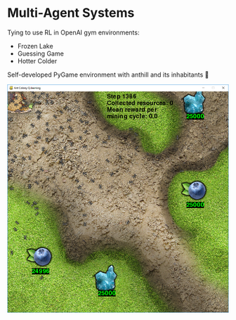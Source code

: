 # Multi-Agent Systems

Tying to use RL in OpenAI gym environments:
- Frozen Lake
- Guessing Game
- Hotter Colder

Self-developed PyGame environment with anthill and its inhabitants 🐜

![Game invironment](/screen.jpg)
